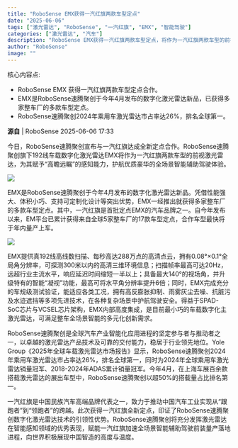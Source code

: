 ```yaml
---
title: "RoboSense EMX获得一汽红旗两款车型定点"
date: "2025-06-06"
tags: ["激光雷达", "RoboSense", "一汽红旗", "EMX", "智能驾驶"]
categories: ["激光雷达", "汽车"]
description: "RoboSense EMX获得一汽红旗两款车型定点，将作为一汽红旗两款车型的前视激光雷达，为其赋予“高瞻远瞩”的感知能力。"
author: "RoboSense"
image: ""
---
```


核心内容点:
- RoboSense EMX 获得一汽红旗两款车型定点合作。
- EMX是RoboSense速腾聚创于今年4月发布的数字化激光雷达新品，已获得多家整车厂的多款车型定点。
- RoboSense速腾聚创2024年乘用车激光雷达市占率达26%，排名全球第一。

**源自** | RoboSense   2025-06-06 17:33  
  
今日，RoboSense速腾聚创宣布与一汽红旗达成全新定点合作。RoboSense速腾聚创旗下192线车载数字化激光雷达EMX将作为一汽红旗两款车型的前视激光雷达，为其赋予“高瞻远瞩”的感知能力，护航优质豪华的全场景智能辅助驾驶体验。  
  
  
![](https://ai.programnotes.cn/img/ai/145c79b0fe007dbbd2078a2d530facf4.jpeg)  
  
  
EMX是RoboSense速腾聚创于今年4月发布的数字化激光雷达新品。凭借性能强大、体积小巧、支持可定制化设计等突出优势，EMX一经推出就获得多家整车厂的多款车型定点。其中，一汽红旗是首批定点EMX的汽车品牌之一。自今年发布以来，EM平台已累计获得来自全球5家整车厂的17款车型定点，合作车型最快将于年内量产上车。  
  
  
![](https://ai.programnotes.cn/img/ai/2bc357551cb716d255d79bb3fbf546dc.png)  
  
  
EMX提供真192线高线数扫描、每秒高达288万点的高清点云，拥有0.08°×0.1°全局角分辨率，可探测300米以内的高清三维环境信息；扫描帧率最高可达20Hz，远超行业主流水平，响应延迟时间缩短一半以上；具备最大140°的视场角，并升级特有的智能“凝视”功能，最高可将水平角分辨率提升6倍；同时，EMX完成充分的车规级测试验证，能适应各类工况，拥有高反膨胀抑制、雨雾灰尘去噪、抗脏污及水迹遮挡等多项先进技术，在各种复杂场景中护航驾驶安全。得益于SPAD-SoC芯片与VCSEL芯片架构，EMX内部高度集成，是目前最小巧的车载数字化主激光雷达，可满足整车全场景智能的多元化创新需求。  
  
  
RoboSense速腾聚创是全球汽车产业智能化应用进程的坚定参与者与推动者之一，以卓越的激光雷达产品技术及可靠的交付能力，稳居于行业领先地位。Yole Group《2025年全球车载激光雷达市场报告》显示，RoboSense速腾聚创2024年乘用车激光雷达市占率达26%，排名全球第一，同时为2024年全球乘用车激光雷达销量冠军、2018-2024年ADAS累计销量冠军。今年4月，在上海车展百余款搭载激光雷达的展出车型中，RoboSense速腾聚创以超50%的搭载量占比排名第一。  
  
  
一汽红旗是中国民族汽车高端品牌代表之一，致力于推动中国汽车工业实现从“跟跑者”到“领跑者”的跨越。此次获得一汽红旗全新定点，印证了RoboSense速腾聚创数字化激光雷达技术的引领性优势。RoboSense速腾聚创将充分发挥激光雷达在智能感知领域的优秀表现，赋能一汽红旗加速全场景智能辅助驾驶前装量产落地进程，向世界积极展现中国智造的高度与温度。  

